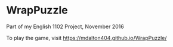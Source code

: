 # WrapPuzzle
Part of my English 1102 Project, November 2016

To play the game, visit https://mdalton404.github.io/WrapPuzzle/
